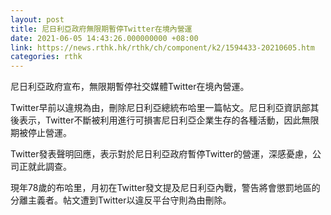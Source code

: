 ```yaml
---
layout: post
title: 尼日利亞政府無限期暫停Twitter在境內營運
date: 2021-06-05 14:43:26.000000000 +08:00
link: https://news.rthk.hk/rthk/ch/component/k2/1594433-20210605.htm
categories: rthk
---
```


尼日利亞政府宣布，無限期暫停社交媒體Twitter在境內營運。

Twitter早前以違規為由，刪除尼日利亞總統布哈里一篇帖文。尼日利亞資訊部其後表示，Twitter不斷被利用進行可損害尼日利亞企業生存的各種活動，因此無限期被停止營運。

Twitter發表聲明回應，表示對於尼日利亞政府暫停Twitter的營運，深感憂慮，公司正就此調查。

現年78歲的布哈里，月初在Twitter發文提及尼日利亞內戰，警告將會懲罰地區的分離主義者。帖文遭到Twitter以違反平台守則為由刪除。
